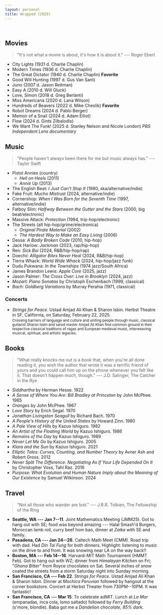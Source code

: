 ```yaml
---
layout: personal
title: Wrapped (2025)
---
```

<br>

## Movies

> "It's not what a movie is about, it's how it is about it." --- Roger Ebert 

- City Lights (1931 d. Charlie Chaplin)
- Modern Times (1936 d. Charlie Chaplin)
- The Great Dictator (1940 d. Charlie Chaplin) **Favorite**
- Good Will Hunting (1997 d. Gus Van Sant)
- Juno (2007 d. Jason Reitman)
- Easy A (2010 d. Will Gluck)
- Love, Simon (2018 d. Greg Berlanti)
- Miss Americana (2020 d. Lana Wilson)
- Hundreds of Beavers (2022 d. Mike Cheslik) **Favorite**
- Robot Dreams (2024 d. Pablo Berger)
- Memoir of a Snail (2024 d. Adam Elliot)
- Flow (2024 d. Gints Zilbalodis)
- We Want The Funk! (2025 d. Stanley Nelson and Nicole London) _PBS Independent Lens documentary_


## Music 

> "People haven't always been there for me but music always has." --- Taylor Swift

- Pistol Annies (country)
  - *Hell on Heels* (2011)
  - *Annie Up* (2013) 
- The English Beat: *I Just Can't Stop It* (1980, ska/alternative/indie)
- Fake Fruit: *Mucho Mistrust* (2024, alternative/indie)
- Cornershop: *When I Was Born for the Seventh Time* (1997, alternative/indie)
- Fatboy Slim: *Halfway Between the Gutter and the Stars*  (2000, big beat/electronic)
- Massive Attack: *Protection* (1994, trip-hop/electronic)
- The Streets (alt hip-hop/grime/electronica)
  - *Original Pirate Material* (2002)
  - *The Hardest Way to Make an Easy Living* (2006)
- Dessa: *A Badly Broken Code* (2010, hip-hop)
- Jack Harlow: *Jackman* (2023, rap/hip-hop)
- Ren: *Sick Boi* (2024, R&B/hip-hop/rap)
- Doechii: *Alligator Bites Never Heal* (2024, R&B/hip-hop)
- Tierra Whack: *World Wide Whack* (2024, hip-hop/jazz funk)
- Dudu Pukwana: *In the Townships* (1974 jazz/South Africa)
- James Brandon Lewis: *Apple Core* (2025, jazz)
- Jason Palmer: _The Cross Over: Live in Brooklyn_ (2024, jazz)
- *Mozart: Piano Sonatas* by Christoph Eschenbach (1999, classical)
- *Bach: Goldberg Variations* by Murray Perahia (1971, classical)
  

### Concerts

- *Strings for Peace*. Ustad Amjad Ali Khan & Sharon Isbin. Herbst Theatre in SF, California, on Saturday, February 22, 2025. <br> <small>Crossing barriers of language and culture and uniting people through music, classical guitarist Sharon Isbin and sarod master Amjad Ali Khan find common ground in their respective classical traditions of ragas and European medieval music, interweaving musical, spiritual, and artistic legacies.</small>


## Books

> "What really knocks me out is a book that, when you're all done reading it, you wish the author that wrote it was a terrific friend of yours and you could call him up on the phone whenever you felt like it. That doesn't happen much, though." --- J.D. Salinger, The Catcher in the Rye

- *Siddhartha* by Herman Hesse. 1922
- *A Sense of Where You Are: Bill Bradley at Princeton* by John McPhee. 1965
- *Oranges* by John McPhee. 1967
- *Love Story* by Erich Segal. 1970
- *Jonathan Livingston Seagull* by Richard Bach. 1970
- *A People's History of the United States* by Howard Zinn. 1980
- *A Pale View of Hills* by Kazuo Ishiguro. 1982
- *An Artist of the Floating World* by Kazuo Ishiguro. 1986
- *Remains of the Day* by Kazuo Ishiguro. 1989
- *Never Let Me Go* by Kazuo Ishiguro. 2005
- *Klara and the Sun* by Kazuo Ishiguro. 2021
- *Elliptic Tales: Curves, Counting, and Number Theory* by Avner Ash and Robert Gross. 2012
- *Never Split The Difference: Negotiating As If Your Life Depended On It* by Christopher Voss, Tahl Raz. 2016
- *Purpose: What Evolution and Human Nature Imply about the Meaning of Our Existence* by Samuel Wilkinson. 2024


## Travel

> "Not all those who wander are lost." --- J.R.R. Tolkien, The Fellowship of the Ring

- **Seattle, WA --- Jan 7--11**. Joint Mathematics Meeting (JMM25). Got to hang out with SE; food was beyond amazing --- Halal Smash'd Burgers, Moroccan lamb roll, curry beef hom bao, dinner at *Zaika* with SE and family.
- **Pasadena, CA --- Jan 24--26**. Caltech Math Meet (CMM). Road trip with dad. Had *Din Tai Fung* for both dinners. Highlight: listening to music on the drive to and from. It was snowing near LA on the way back!!
- **Boston, MA --- Feb 14--16**. Harvard-MIT Math Tournament (HMMT Feb). Got to hang out with WZ; dinner from *Himalayan Kitchen* on Fri; "*Ghana Bitter*" from Royce chocolates on Sat. Several inches of snow coated the streets from a storm Saturday night into Sunday morning.
- **San Francisco, CA --- Feb 22**. *Strings for Peace*. Ustad Amjad Ali Khan & Sharon Isbin. Dinner at *Mochica Peruvian* followed by hangout at the corner bookstore. Concert at Herbst Theater from 730PM--10PM. It was fantastic!
- **San Francisco, CA --- Mar 15**. To celebrate adMIT. Lunch at *La Mar* (empanadas, inca cola, lomo saltado) followed by _Ferry Building_ (s'more, blondie). Baba got me a *Dandelion chocolate, 85% dark*. 
